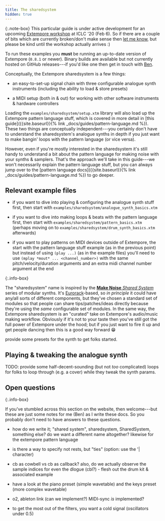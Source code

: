 ```yaml
---
title: The sharedsystem
hidden: true
---
```


{:.note-box}
This particular guide is under active development for an upcoming [Extempore
workshop](https://benswift.me/blog/2020/01/28/extempore-workshop-iclc-20-feb-6-limerick-ie/)
at ICLC '20 (Feb 6). So if there are a couple of bits which are currently
broken/don't make sense then [let me know](mailto:ben.swift@anu.edu.au), but
please be kind until the workshop actually arrives :)

To run these examples you **must** be running an up-to-date version of Extempore
(`0.8.1` or newer). Binary builds are available but not currently hosted on
GitHub releases---if you'd like one then get in touch with
[Ben](mailto:ben.swift@anu.edu.au).

Conceptually, the Extempore sharedsystem is a few things:

- an easy-to-set-up signal chain with three configurable analogue synth
  instruments (including the ability to load & store presets)

- a MIDI setup (both in & out) for working with other software instruments &
  hardware controllers

<div class="note-box" markdown="1">

Loading the `examples/sharedsystem/setup.xtm` library will also load up the
Extempore pattern language stuff, which is covered in more detail in [this
guide]({{site.baseurl}}{% link _docs/guides/pattern-language.md %}). These two
things are conceptually independent---you certainly don't have to understand the
sharedsystem's analogue synths in depth if you just want to make bangin' loops
with the pattern language (or vice versa).

However, even if you're mostly interested in the sharedsystem it's still handy
to understand a bit about the pattern language for making noise with your synths
& samplers. That's the approach we'll take in this guide---we won't necessarily
explain the pattern language stuff, but you can always jump over to the [pattern
language docs]({{site.baseurl}}{% link _docs/guides/pattern-language.md %}) to
go deeper.

</div>

## Relevant example files

- if you want to dive into playing & configuring the analogue synth stuff first,
  then start with `examples/sharedsystem/analogue_synth_basics.xtm`

- if you want to dive into making loops & beats with the pattern language first,
  then start with `examples/sharedsystem/pattern_basics.xtm` (perhaps moving on
  to `examples/sharedsystem/drum_synth_basics.xtm` afterwards)

- if you want to play patterns on MIDI devices outside of Extempore, the start
  with the pattern language stuff example (as in the previous point) but instead
  of using `(play ...)` (as in the example files) you'll need to use `(mplay
  *mout* ... <channel_number>)` with the same pitch/velocity/duration arguments
  and an extra midi channel number argument at the end

{:.info-box}

The "sharedsystem" name is inspired by the [**Make Noise** _Shared
System_](http://www.makenoisemusic.com/synthesizers/black-and-gold-shared-system-plus)
series of modular synths. It's
[Eurorack](https://en.wikipedia.org/wiki/Eurorack)-based, so _in principle_ it
could have any/all sorts of different components, but they've chosen a standard
set of modules so that people can share tips/patches/ideas directly because
they're using the _same_ configurable set of modules. In the same way, the
Extempore sharedsystem is an "curated" take on Extempore's audio/music making
workflow. Obviously if it's not to your taste then you've still got the full
power of Extempore under the hood; but if you just want to fire it up and get
people dancing then this is a good way forward 😁

provide some presets for the synth to get folks started.

## Playing & tweaking the analogue synth

TODO: provide some half-decent-sounding (but not _too_ complicated) loops for
folks to loop through (e.g. a cover) while they tweak the synth params.

## Open questions

{:.info-box}

If you've stumbled across this section on the website, then welcome---but these
are just some notes for me (Ben) as I write these docs. So you probably don't
need to have answers to these questions.

- how do we write it; "shared system", sharedsystem, SharedSystem, something
  else? do we want a different name altogether? likewise for the extempore
  pattern language

- is there a way to specify not rests, but "ties" (option: use the '| character)

- cb as cowbell vs cb as callback? also, do we actually observe the sample
  indices for even the dlogue (cbl?) - flesh out the drum kit & associated example

- have a look at the piano preset (simple wavetable) and the keys preset (more
  complex wavetable)

- o2, ableton link (can we implement?) MIDI-sync *is* implemented?

- to get the most out of the filters, you want a cold signal (oscillators under
  0.5)
